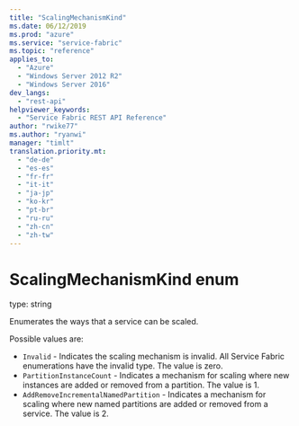 ```yaml
---
title: "ScalingMechanismKind"
ms.date: 06/12/2019
ms.prod: "azure"
ms.service: "service-fabric"
ms.topic: "reference"
applies_to: 
  - "Azure"
  - "Windows Server 2012 R2"
  - "Windows Server 2016"
dev_langs: 
  - "rest-api"
helpviewer_keywords: 
  - "Service Fabric REST API Reference"
author: "rwike77"
ms.author: "ryanwi"
manager: "timlt"
translation.priority.mt: 
  - "de-de"
  - "es-es"
  - "fr-fr"
  - "it-it"
  - "ja-jp"
  - "ko-kr"
  - "pt-br"
  - "ru-ru"
  - "zh-cn"
  - "zh-tw"
---
```

# ScalingMechanismKind enum

type: string

Enumerates the ways that a service can be scaled.

Possible values are: 

  - `Invalid` - Indicates the scaling mechanism is invalid. All Service Fabric enumerations have the invalid type. The value is zero.
  - `PartitionInstanceCount` - Indicates a mechanism for scaling where new instances are added or removed from a partition. The value is 1.
  - `AddRemoveIncrementalNamedPartition` - Indicates a mechanism for scaling where new named partitions are added or removed from a service. The value is 2.

